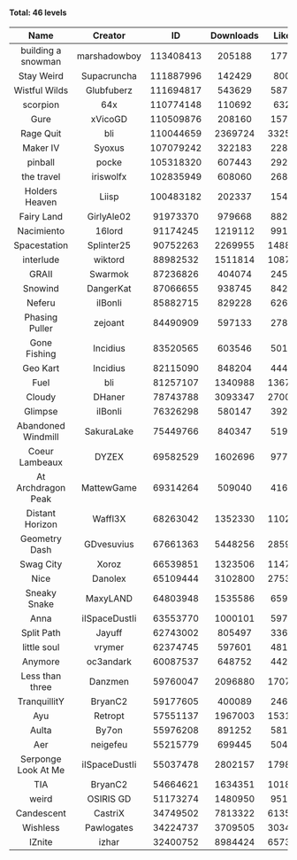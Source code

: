 #### Total: 46 levels

| Name | Creator | ID | Downloads | Likes |
|:---:|:---:|:---:|:---:|:---:|
| building a snowman | marshadowboy | 113408413 | 205188 | 17704
| Stay Weird  | Supacruncha | 111887996 | 142429 | 8006
| Wistful Wilds | Glubfuberz | 111694817 | 543629 | 58771
| scorpion | 64x | 110774148 | 110692 | 6320
| Gure | xVicoGD | 110509876 | 208160 | 15784
| Rage Quit | bli | 110044659 | 2369724 | 332572
| Maker IV | Syoxus | 107079242 | 322183 | 22839
| pinball | pocke | 105318320 | 607443 | 29224
| the travel | iriswolfx | 102835949 | 608060 | 26855
| Holders Heaven | Liisp | 100483182 | 202337 | 15432
| Fairy Land | GirlyAle02 | 91973370 | 979668 | 88273
| Nacimiento | 16lord | 91174245 | 1219112 | 99153
| Spacestation | Splinter25 | 90752263 | 2269955 | 148873
| interlude | wiktord | 88982532 | 1511814 | 108721
| GRAII | Swarmok | 87236826 | 404074 | 24526
| Snowind | DangerKat | 87066655 | 938745 | 84299
| Neferu | iIBonIi | 85882715 | 829228 | 62659
| Phasing Puller | zejoant | 84490909 | 597133 | 27857
| Gone Fishing | Incidius | 83520565 | 603546 | 50167
| Geo Kart | Incidius | 82115090 | 848204 | 44434
| Fuel | bli | 81257107 | 1340988 | 136718
| Cloudy | DHaner | 78743788 | 3093347 | 270064
| Glimpse | iIBonIi | 76326298 | 580147 | 39217
| Abandoned Windmill | SakuraLake | 75449766 | 840347 | 51984
| Coeur Lambeaux | DYZEX | 69582529 | 1602696 | 97703
| At Archdragon Peak | MattewGame | 69314264 | 509040 | 41609
| Distant Horizon | Waffl3X | 68263042 | 1352330 | 110269
| Geometry Dash | GDvesuvius | 67661363 | 5448256 | 285973
| Swag City | Xoroz | 66539851 | 1323506 | 114777
| Nice | Danolex | 65109444 | 3102800 | 275378
| Sneaky Snake | MaxyLAND | 64803948 | 1535586 | 65955
| Anna | iISpaceDustIi | 63553770 | 1000101 | 59792
| Split Path | Jayuff | 62743002 | 805497 | 33641
| little soul | vrymer | 62374745 | 597601 | 48179
| Anymore | oc3andark | 60087537 | 648752 | 44265
| Less than three | Danzmen | 59760047 | 2096880 | 170746
| TranquillitY | BryanC2 | 59177605 | 400089 | 24681
| Ayu | Retropt | 57551137 | 1967003 | 153178
| Aulta | By7on | 55976208 | 891252 | 58151
| Aer | neigefeu | 55215779 | 699445 | 50429
| Serponge Look At Me | iISpaceDustIi | 55037478 | 2802157 | 179891
|  TIA | BryanC2 | 54664621 | 1634351 | 101841
| weird | OSIRIS GD | 51173274 | 1480950 | 95141
| Candescent | CastriX | 34749502 | 7813322 | 613565
| Wishless | Pawlogates | 34224737 | 3709505 | 303470
| IZnite | izhar | 32400752 | 8984424 | 657382
